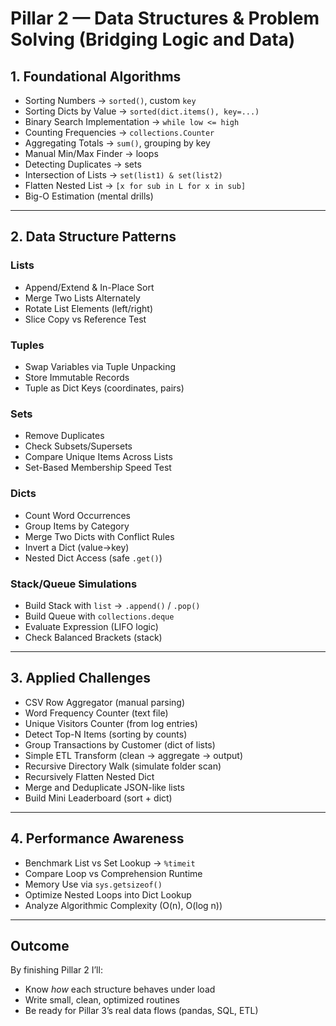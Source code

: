 # Pillar 2 — Data Structures & Problem Solving (Bridging Logic and Data)

## 1. Foundational Algorithms
- Sorting Numbers → `sorted()`, custom `key`
- Sorting Dicts by Value → `sorted(dict.items(), key=...)`
- Binary Search Implementation → `while low <= high`
- Counting Frequencies → `collections.Counter`
- Aggregating Totals → `sum()`, grouping by key
- Manual Min/Max Finder → loops
- Detecting Duplicates → sets
- Intersection of Lists → `set(list1) & set(list2)`
- Flatten Nested List → `[x for sub in L for x in sub]`
- Big-O Estimation (mental drills)

---

## 2. Data Structure Patterns
### Lists
- Append/Extend & In-Place Sort  
- Merge Two Lists Alternately  
- Rotate List Elements (left/right)
- Slice Copy vs Reference Test

### Tuples
- Swap Variables via Tuple Unpacking  
- Store Immutable Records  
- Tuple as Dict Keys (coordinates, pairs)

### Sets
- Remove Duplicates  
- Check Subsets/Supersets  
- Compare Unique Items Across Lists  
- Set-Based Membership Speed Test  

### Dicts
- Count Word Occurrences  
- Group Items by Category  
- Merge Two Dicts with Conflict Rules  
- Invert a Dict (value→key)
- Nested Dict Access (safe `.get()`)

### Stack/Queue Simulations
- Build Stack with `list` → `.append()` / `.pop()`
- Build Queue with `collections.deque`
- Evaluate Expression (LIFO logic)
- Check Balanced Brackets (stack)

---

## 3. Applied Challenges
- CSV Row Aggregator (manual parsing)
- Word Frequency Counter (text file)
- Unique Visitors Counter (from log entries)
- Detect Top-N Items (sorting by counts)
- Group Transactions by Customer (dict of lists)
- Simple ETL Transform (clean → aggregate → output)
- Recursive Directory Walk (simulate folder scan)
- Recursively Flatten Nested Dict
- Merge and Deduplicate JSON-like lists
- Build Mini Leaderboard (sort + dict)

---

## 4. Performance Awareness
- Benchmark List vs Set Lookup → `%timeit`
- Compare Loop vs Comprehension Runtime
- Memory Use via `sys.getsizeof()`
- Optimize Nested Loops into Dict Lookup
- Analyze Algorithmic Complexity (O(n), O(log n))

---

## Outcome
By finishing Pillar 2 I’ll:
- Know *how* each structure behaves under load  
- Write small, clean, optimized routines  
- Be ready for Pillar 3’s real data flows (pandas, SQL, ETL)